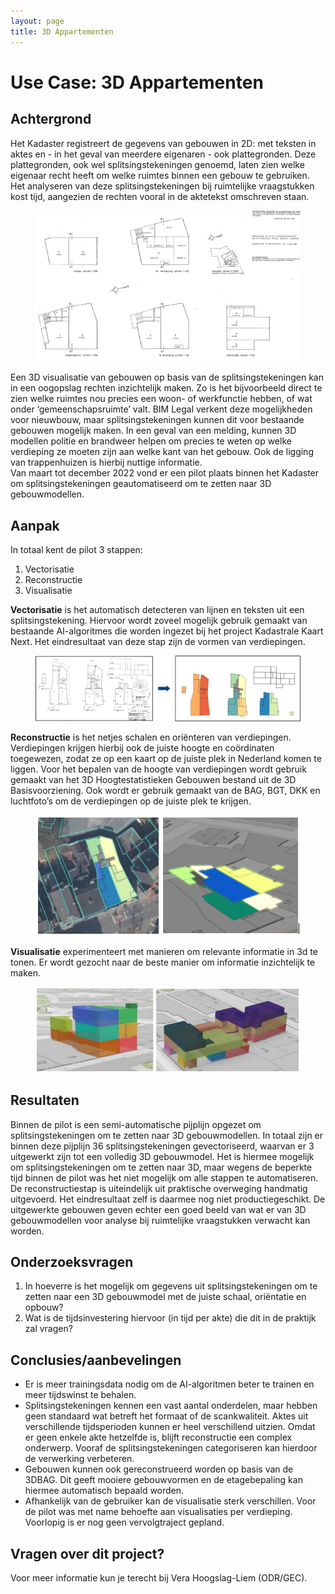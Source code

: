 ```yaml
---
layout: page
title: 3D Appartementen
---
```

# Use Case: 3D Appartementen



## Achtergrond
Het Kadaster registreert de gegevens van gebouwen in 2D: met teksten in aktes en - in het geval van meerdere eigenaren - ook plattegronden. Deze plattegronden, ook wel splitsingstekeningen genoemd, laten zien welke eigenaar recht heeft om welke ruimtes binnen een gebouw te gebruiken. Het analyseren van deze splitsingstekeningen bij ruimtelijke vraagstukken kost tijd, aangezien de rechten vooral in de aktetekst omschreven staan.
  
<figure id="figuur-1">
  <a href="/innovatie/3d-appartementen/afbeeldingen/3d-appartementen_1.png">
    <img src="/innovatie/3d-appartementen/afbeeldingen/3d-appartementen_1.png" alt="Voorbeeld splitsingstekening">
  </a>
</figure>
 
Een 3D visualisatie van gebouwen op basis van de splitsingstekeningen kan in een oogopslag rechten inzichtelijk maken. Zo is het bijvoorbeeld direct te zien welke ruimtes nou precies een woon- of werkfunctie hebben, of wat onder ‘gemeenschapsruimte’ valt. BIM Legal verkent deze mogelijkheden voor nieuwbouw, maar splitsingstekeningen kunnen dit voor bestaande gebouwen mogelijk maken.
In een geval van een melding, kunnen 3D modellen politie en brandweer helpen om precies te weten op welke verdieping ze moeten zijn aan welke kant van het gebouw. Ook de ligging van trappenhuizen is hierbij nuttige informatie.  
Van maart tot december 2022 vond er een pilot plaats binnen het Kadaster om splitsingstekeningen geautomatiseerd om te zetten naar 3D gebouwmodellen.

## Aanpak
 In totaal kent de pilot 3 stappen:
1.	Vectorisatie
2.	Reconstructie
3.	Visualisatie

**Vectorisatie** is het automatisch detecteren van lijnen en teksten uit een splitsingstekening.  Hiervoor wordt zoveel mogelijk gebruik gemaakt van bestaande AI-algoritmes die worden ingezet bij het project Kadastrale Kaart Next. Het eindresultaat van deze stap zijn de vormen van verdiepingen.
  
<figure id="figuur-2">
  <a href="/innovatie/3d-appartementen/afbeeldingen/3d-appartementen_2.png">
    <img src="/innovatie/3d-appartementen/afbeeldingen/3d-appartementen_2.png" alt="Vectorisatie">
  </a>
</figure>
  
**Reconstructie** is het netjes schalen en oriënteren van verdiepingen. Verdiepingen krijgen hierbij ook de juiste hoogte en coördinaten toegewezen, zodat ze op een kaart op de juiste plek in Nederland komen te liggen. Voor het bepalen van de hoogte van verdiepingen wordt gebruik gemaakt van het 3D Hoogtestatistieken Gebouwen bestand uit de 3D Basisvoorziening. Ook wordt er gebruik gemaakt van de BAG, BGT, DKK en luchtfoto’s om de verdiepingen op de juiste plek te krijgen.
  
<figure id="figuur-3">
  <a href="/innovatie/3d-appartementen/afbeeldingen/3d-appartementen_3_4.png">
    <img src="/innovatie/3d-appartementen/afbeeldingen/3d-appartementen_3_4.png" alt="Reconstructie">
  </a>
</figure>
    
**Visualisatie** experimenteert met manieren om relevante informatie in 3d te tonen. Er wordt gezocht naar de beste manier om informatie inzichtelijk te maken.
  
<figure id="figuur-4">
  <a href="/innovatie/3d-appartementen/afbeeldingen/3d-appartementen_5_6.png">
    <img src="/innovatie/3d-appartementen/afbeeldingen/3d-appartementen_5_6.png" alt="Visualisatie">
  </a>
</figure>
               
## Resultaten
Binnen de pilot is een semi-automatische pijplijn opgezet om splitsingstekeningen om te zetten naar 3D gebouwmodellen. In totaal zijn er binnen deze pijplijn 36 splitsingstekeningen gevectoriseerd, waarvan er 3 uitgewerkt zijn tot een volledig 3D gebouwmodel. Het is hiermee mogelijk om splitsingstekeningen om te zetten naar 3D, maar wegens de beperkte tijd binnen de pilot was het niet mogelijk om alle stappen te automatiseren. De reconstructiestap is uiteindelijk uit praktische overweging handmatig uitgevoerd. Het eindresultaat zelf is daarmee nog niet productiegeschikt. De uitgewerkte gebouwen geven echter een goed beeld van wat er van 3D gebouwmodellen voor analyse bij ruimtelijke vraagstukken verwacht kan worden.

## Onderzoeksvragen
1.	In hoeverre is het mogelijk om gegevens uit splitsingstekeningen om te zetten naar een 3D gebouwmodel met de juiste schaal, oriëntatie en opbouw?
2.	Wat is de tijdsinvestering hiervoor (in tijd per akte) die dit in de praktijk zal vragen?

## Conclusies/aanbevelingen
- Er is meer trainingsdata nodig om de AI-algoritmen beter te trainen en meer tijdswinst te behalen. 
- Splitsingstekeningen kennen een vast aantal onderdelen, maar hebben geen standaard wat betreft het formaat of de scankwaliteit. Aktes uit verschillende tijdsperioden kunnen er heel verschillend uitzien. Omdat er geen enkele akte hetzelfde is, blijft reconstructie een complex onderwerp. Vooraf de splitsingstekeningen categoriseren kan hierdoor de verwerking verbeteren.
- Gebouwen kunnen ook gereconstrueerd worden op basis van de 3DBAG. Dit geeft mooiere gebouwvormen en de etagebepaling kan hiermee automatisch bepaald worden.
- Afhankelijk van de gebruiker kan de visualisatie sterk verschillen. Voor de pilot was met name behoefte aan visualisaties per verdieping.
Voorlopig is er nog geen vervolgtraject gepland.

## Vragen over dit project? 
Voor meer informatie kun je terecht bij Vera Hoogslag-Liem (ODR/GEC).

